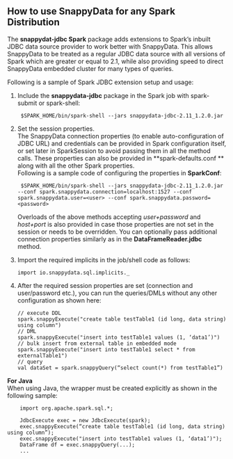 ## How to use SnappyData for any Spark Distribution

The **snappydat-jdbc Spark** package adds extensions to Spark’s inbuilt JDBC data source provider to work better with SnappyData. This allows SnappyData to be treated as a regular JDBC data source with all versions of Spark which are greater or equal to 2.1, while also providing speed to direct SnappyData embedded cluster for many types of queries.

Following is a sample of Spark JDBC extension setup and usage: 

1. Include the **snappydata-jdbc** package in the Spark job with spark-submit or spark-shell:

		$SPARK_HOME/bin/spark-shell --jars snappydata-jdbc-2.11_1.2.0.jar
    
2. Set the session properties.</br>The SnappyData connection properties (to enable auto-configuration of JDBC URL) and credentials can be provided in Spark configuration itself, or set later in SparkSession to avoid passing them in all the method calls. These properties can also be provided in **spark-defaults.conf ** along with all the other Spark properties.</br> Following is a sample code of configuring the properties in **SparkConf**:

		$SPARK_HOME/bin/spark-shell --jars snappydata-jdbc-2.11_1.2.0.jar --conf spark.snappydata.connection=localhost:1527 --conf spark.snappydata.user=<user> --conf spark.snappydata.password=<password>

	Overloads of the above methods accepting *user+password* and *host+port* is also provided in case those properties are not set in the session or needs to be overridden. You can optionally pass additional connection properties similarly as in the **DataFrameReader.jdbc** method.

4.	Import the required implicits in the job/shell code as follows:

		import io.snappydata.sql.implicits._

4.	After the required session properties are set (connection and user/password etc.), you can run the queries/DMLs without any other configuration as shown here:

        // execute DDL
        spark.snappyExecute("create table testTable1 (id long, data string) using column")
        // DML
        spark.snappyExecute("insert into testTable1 values (1, ‘data1’)")
        // bulk insert from external table in embedded mode
        spark.snappyExecute("insert into testTable1 select * from externalTable1")
        // query
        val dataSet = spark.snappyQuery(“select count(*) from testTable1”)

**For Java**</br>
	When using Java, the wrapper must be created explicitly as shown in the following sample:

        import org.apache.spark.sql.*;

        JdbcExecute exec = new JdbcExecute(spark);
        exec.snappyExecute(“create table testTable1 (id long, data string) using column”);
        exec.snappyExecute("insert into testTable1 values (1, ‘data1’)");
        DataFrame df = exec.snappyQuery(...);
        ...
